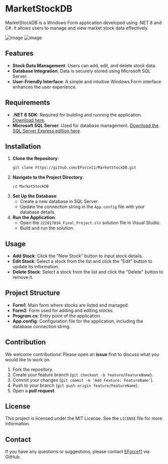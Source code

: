 
# MarketStockDB

MarketStockDB is a Windows Form application developed using .NET 8 and C#. It allows users to manage and view market stock data effectively.

![image](https://github.com/user-attachments/assets/d32844f3-e9fd-483f-a5ed-ef5deb28cfbd) ![image](https://github.com/user-attachments/assets/e24e3e06-7782-49bf-973a-5f49b2413cfc)

## Features

- **Stock Data Management**: Users can add, edit, and delete stock data.
- **Database Integration**: Data is securely stored using Microsoft SQL Server.
- **User-Friendly Interface**: A simple and intuitive Windows Form interface enhances the user experience.

## Requirements

- **.NET 8 SDK**: Required for building and running the application. [Download here](https://dotnet.microsoft.com/download/dotnet/8.0).
- **Microsoft SQL Server**: Used for database management. [Download the SQL Server Express edition here](https://www.microsoft.com/en-us/sql-server/sql-server-downloads).

## Installation

1. **Clone the Repository**:
   ```bash
   git clone https://github.com/EForce11/MarketStockDB.git
   ```
2. **Navigate to the Project Directory**:
   ```bash
   cd MarketStockDB
   ```
3. **Set Up the Database**:
   - Create a new database in SQL Server.
   - Update the connection string in the `App.config` file with your database details.
4. **Run the Application**:
   - Open the `222017034_Final_Project.sln` solution file in Visual Studio.
   - Build and run the solution.

## Usage

- **Add Stock**: Click the "New Stock" button to input stock details.
- **Edit Stock**: Select a stock from the list and click the "Edit" button to update its information.
- **Delete Stock**: Select a stock from the list and click the "Delete" button to remove it.

## Project Structure

- **Form1**: Main form where stocks are listed and managed.
- **Form2**: Form used for adding and editing stocks.
- **Program.cs**: Entry point of the application.
- **App.config**: Configuration file for the application, including the database connection string.

## Contribution

We welcome contributions! Please open an **issue** first to discuss what you would like to work on.

1. Fork the repository.
2. Create your feature branch (`git checkout -b feature/FeatureName`).
3. Commit your changes (`git commit -m 'Add Feature: FeatureName'`).
4. Push to your branch (`git push origin feature/FeatureName`).
5. Open a **pull request**.

## License

This project is licensed under the MIT License. See the `LICENSE` file for more information.

## Contact

If you have any questions or suggestions, please contact [EForce11](https://github.com/EForce11) via GitHub.

